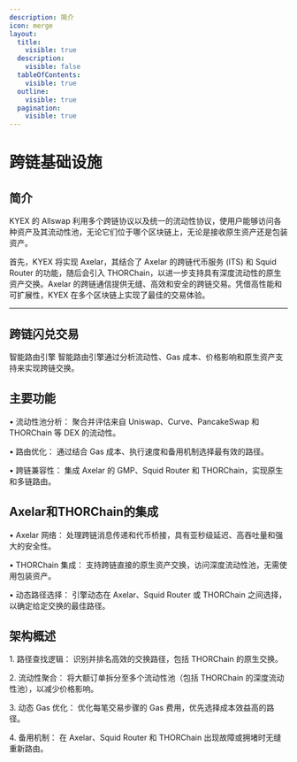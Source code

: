 ```yaml
---
description: 简介
icon: merge
layout:
  title:
    visible: true
  description:
    visible: false
  tableOfContents:
    visible: true
  outline:
    visible: true
  pagination:
    visible: true
---
```


# 跨链基础设施

## 简介

KYEX 的 Allswap 利用多个跨链协议以及统一的流动性协议，使用户能够访问各种资产及其流动性池，无论它们位于哪个区块链上，无论是接收原生资产还是包装资产。

首先，KYEX 将实现 Axelar，其结合了 Axelar 的跨链代币服务 (ITS) 和 Squid Router 的功能，随后会引入 THORChain，以进一步支持具有深度流动性的原生资产交换。Axelar 的跨链通信提供无缝、高效和安全的跨链交易。凭借高性能和可扩展性，KYEX 在多个区块链上实现了最佳的交易体验。

***

## 跨链闪兑交易

智能路由引擎 智能路由引擎通过分析流动性、Gas 成本、价格影响和原生资产支持来实现跨链交换。

## 主要功能

• 流动性池分析： 聚合并评估来自 Uniswap、Curve、PancakeSwap 和 THORChain 等 DEX 的流动性。&#x20;

• 路由优化： 通过结合 Gas 成本、执行速度和备用机制选择最有效的路径。&#x20;

• 跨链兼容性： 集成 Axelar 的 GMP、Squid Router 和 THORChain，实现原生和多链路由。

## Axelar和THORChain的集成

• Axelar 网络： 处理跨链消息传递和代币桥接，具有亚秒级延迟、高吞吐量和强大的安全性。&#x20;

• THORChain 集成： 支持跨链直接的原生资产交换，访问深度流动性池，无需使用包装资产。&#x20;

• 动态路径选择： 引擎动态在 Axelar、Squid Router 或 THORChain 之间选择，以确定给定交换的最佳路径。

## 架构概述&#x20;

1\. 路径查找逻辑： 识别并排名高效的交换路径，包括 THORChain 的原生交换。&#x20;

2\. 流动性聚合： 将大额订单拆分至多个流动性池（包括 THORChain 的深度流动性池），以减少价格影响。&#x20;

3\. 动态 Gas 优化： 优化每笔交易步骤的 Gas 费用，优先选择成本效益高的路径。&#x20;

4\. 备用机制： 在 Axelar、Squid Router 和 THORChain 出现故障或拥堵时无缝重新路由。
